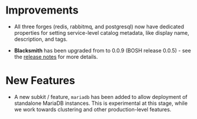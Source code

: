 # Improvements

- All three forges (redis, rabbitmq, and postgresql) now have
  dedicated properties for setting service-level catalog metadata,
  like display name, description, and tags.

- **Blacksmith** has been upgraded from to 0.0.9 (BOSH release
  0.0.5) - see the [release notes][1] for more details.

[1]: https://github.com/cloudfoundry-community/blacksmith/releases/tag/v0.0.9

# New Features

- A new subkit / feature, `mariadb` has been added to allow
  deployment of standalone MariaDB instances.  This is
  experimental at this stage, while we work towards clustering and
  other production-level features.
